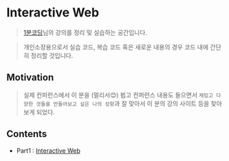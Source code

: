 # Interactive Web

> [1분코딩](https://www.youtube.com/channel/UC_s1FC7s5YVwDImzv-WG93Q)님의 강의를 정리 및 실습하는 공간입니다.

> 개인소장용으로서 실습 코드, 복습 코드 혹은 새로운 내용의 경우 코드 내에 간단히 정리할 것입니다.

## Motivation

> 실제 컨퍼런스에서 이 분을 (멀리서😊) 뵙고 컨퍼런스 내용도 들으면서 `재밌고 다양한 것들을 만들어보고 싶은 나의 성향`과 잘 맞아서 이 분의 강의 사이트 등을 찾아보게 되었다.

## Contents

-   Part1 : [Interactive Web](https://www.inflearn.com/course/interactive_web)
